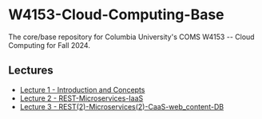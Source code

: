# W4153-Cloud-Computing-Base

The core/base repository for Columbia University's COMS W4153 -- Cloud Computing for Fall 2024.


## Lectures

- [Lecture 1 - Introduction and Concepts](https://github.com/donald-f-ferguson/W4153-Cloud-Computing-Base/blob/09ad9d77329170694d6c62a0a09b2101e3d5ad90/Lectures/W4153-2024F-1-Introduction-Concepts/W4153-2024F-1-Introduction-Concepts-V5.pdf)
- [Lecture 2 - REST-Microservices-IaaS](https://github.com/donald-f-ferguson/W4153-Cloud-Computing-Base/blob/68f2bd11e4b1eaa26b3d5b46cb7359e0ba3b1ea7/Lectures/W4153-2024F-2-REST-Microservices-IaaS/W4153-2024F-2-REST-Microservices-IaaS-V2.pdf)
- [Lecture 3 - REST(2)-Microservices(2)-CaaS-web_content-DB](https://github.com/donald-f-ferguson/W4153-Cloud-Computing-Base/blob/74051ff8eac938317d23316a5393b0e4e93dab71/Lectures/W4153-2024F-3-REST2-Microservices2-CaaS_WebContent-DB/W4153-2024F-3-REST2-Microservices2-CaaS-web_content-DB.pdf)

